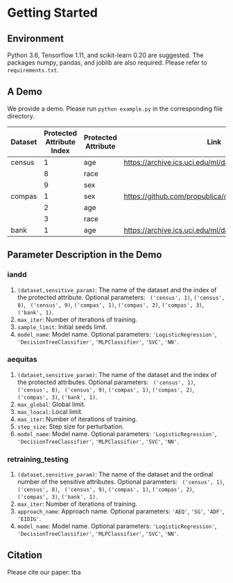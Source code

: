 # Getting Started

## Environment
Python 3.6, Tensorflow 1.11, and scikit-learn 0.20 are suggested. The packages numpy, pandas, and joblib are also required. Please refer to `requirements.txt`.

## A Demo

We provide a demo. Please run `python example.py` in the corresponding file directory.

|Dataset|Protected Attribute Index|Protected Attribute|Link|
|----|----|----|----|
|census|1|age|https://archive.ics.uci.edu/ml/datasets/adult|
||8|race||
||9|sex||
|compas|1|sex|https://github.com/propublica/compas-analysis|
||2|age||
||3|race||
|bank|1|age|https://archive.ics.uci.edu/ml/datasets/bank+marketing|

## Parameter Description in the Demo
### iandd
1. `(dataset,sensitive_param)`: The name of the dataset and the index of the protected attribute. Optional parameters: ` ('census', 1)`, `('census', 8)`, ` ('census', 9)`, `('compas', 1)`, `('compas', 2)`, `('compas', 3)`, `('bank', 1)`.
2. `max_iter`: Number of iterations of training.
3. `sample_limit`: Initial seeds limit.
4. `model_name`: Model name. Optional parameters: `'LogisticRegression'`, `'DecisionTreeClassifier'`, `'MLPClassifier'`, `'SVC'`, `'NN'`.

### aequitas
1. `(dataset,sensitive_param)`: The name of the dataset and the index of the protected attributes. Optional parameters: ` ('census', 1)`, `('census', 8)`, ` ('census', 9)`, `('compas', 1)`, `('compas', 2)`, `('compas', 3)`, `('bank', 1)`.
2. `max_global`: Global limit.
3. `max_loacal`: Local limit.
4. `max_iter`: Number of iterations of training.
5. `step_size`: Step size for perturbation.
6. `model_name`: Model name. Optional parameters: `'LogisticRegression'`, `'DecisionTreeClassifier'`, `'MLPClassifier'`, `'SVC'`, `'NN'`.

### retraining_testing
1. `(dataset,sensitive_param)`: The name of the dataset and the ordinal number of the sensitive attributes. Optional parameters: ` ('census', 1)`, `('census', 8)`, ` ('census', 9)`, `('compas', 1)`, `('compas', 2)`, `('compas', 3)`, `('bank', 1)`.
2. `max_iter`: Number of iterations of training.
3. `approach_name`: Approach name. Optional parameters: `'AEQ'`, `'SG'`, `'ADF'`, `'EIDIG'`.
4. `model_name`: Model name. Optional parameters: `'LogisticRegression'`, `'DecisionTreeClassifier'`, `'MLPClassifier'`, `'SVC'`, `'NN'`.

## Citation
Please cite our paper: tba
